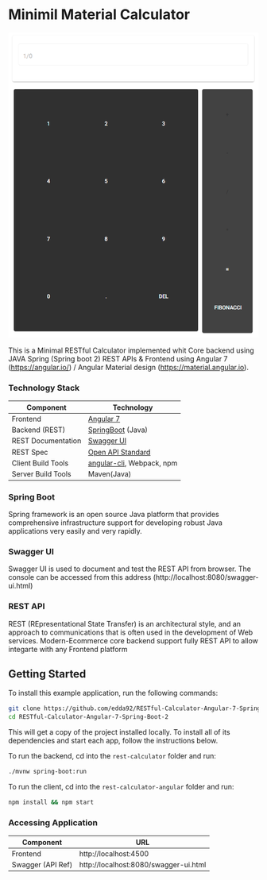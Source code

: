 # Minimil Material Calculator

![image](https://raw.githubusercontent.com/edda92/RESTful-Calculator-Angular-7-Spring-Boot-2/master/media/calculator.PNG)

This is a Minimal RESTful Calculator implemented whit Core backend using JAVA Spring (Spring boot 2) REST APIs & Frontend using Angular 7 (https://angular.io/) / Angular Material design (https://material.angular.io).

### Technology Stack
Component         | Technology
---               | ---
Frontend          | [Angular 7](https://angular.io/)
Backend (REST)    | [SpringBoot](https://projects.spring.io/spring-boot) (Java)
REST Documentation| [Swagger UI](https://swagger.io/tools/swagger-ui/)
REST Spec         | [Open API Standard](https://www.openapis.org/) 
Client Build Tools| [angular-cli](https://github.com/angular/angular-cli), Webpack, npm
Server Build Tools| Maven(Java)

### Spring Boot
Spring framework is an open source Java platform that provides comprehensive infrastructure support for developing robust Java applications very easily and very rapidly.

### Swagger UI
Swagger UI is used to document and test the REST API from browser. The console can be accessed from this address (http://localhost:8080/swagger-ui.html) 


### REST API
REST (REpresentational State Transfer) is an architectural style, and an approach to communications that is often used in the development of Web services. Modern-Ecommerce core backend support fully REST API to allow integarte with any Frontend platform

## Getting Started

To install this example application, run the following commands:

```bash
git clone https://github.com/edda92/RESTful-Calculator-Angular-7-Spring-Boot-2.git
cd RESTful-Calculator-Angular-7-Spring-Boot-2
```

This will get a copy of the project installed locally. To install all of its dependencies and start each app, follow the instructions below.

To run the backend, cd into the `rest-calculator` folder and run:
 
```bash
./mvnw spring-boot:run
```

To run the client, cd into the `rest-calculator-angular` folder and run:
 
```bash
npm install && npm start
```

### Accessing Application
Component         | URL                                      
---               | ---                                      
Frontend          |  http://localhost:4500                   
Swagger (API Ref) |  http://localhost:8080/swagger-ui.html

